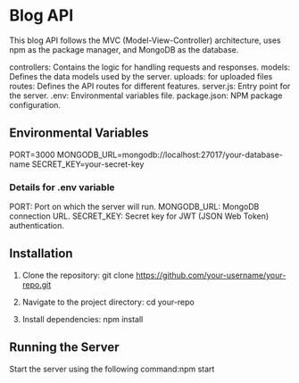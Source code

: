 # Blog API

This blog API follows the MVC (Model-View-Controller) architecture, uses npm as the package manager, and MongoDB as the database.

controllers: Contains the logic for handling requests and responses.
models: Defines the data models used by the server.
uploads: for uploaded files
routes: Defines the API routes for different features.
server.js: Entry point for the server.
.env: Environmental variables file.
package.json: NPM package configuration.

## Environmental Variables

PORT=3000
MONGODB_URL=mongodb://localhost:27017/your-database-name
SECRET_KEY=your-secret-key

### Details for .env variable

PORT: Port on which the server will run.
MONGODB_URL: MongoDB connection URL.
SECRET_KEY: Secret key for JWT (JSON Web Token) authentication.

## Installation

1. Clone the repository:
   git clone https://github.com/your-username/your-repo.git

2. Navigate to the project directory:
   cd your-repo

3. Install dependencies:
   npm install

## Running the Server

Start the server using the following command:npm start
